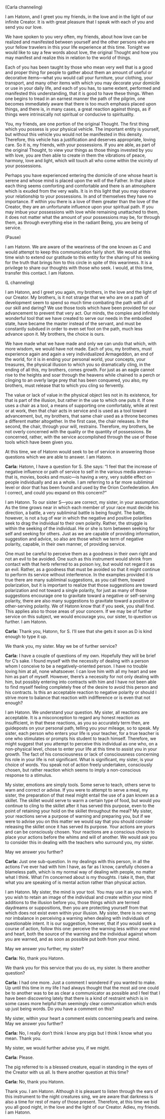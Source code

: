 <p class="channel-type">(Carla channeling)</p>
<p>I am Hatonn, and I greet you my friends, in the love and in the light of our infinite Creator. It is with great pleasure that I speak with each of you and send you our love.</p>
<p>We have spoken to you very often, my friends, about how love can be realized and manifested between yourself and the other persons who are your fellow travelers in this your life experience at this time. Tonight we would like to say a few words about love, the original Thought and how you may manifest and realize this in relation to the world of things.</p>
<p>Each of you has been taught by those who mean very well that is a good and proper thing for people to gather about them an amount of useful or decorative items—what you would call your furniture, your clothing, your transport, and many other items with which you may decorate your domicile or use in your daily life, and each of you has, to same extent, performed and manifested this understanding, that it is good to have these things. When one begins to tread in an earnest manner the path of the pilgrim, one becomes immediately aware that there is too much emphasis placed upon things, and there is, in many cases, a great reaction against things, as if things were intrinsically not spiritual or conducive to spirituality.</p>
<p>You, my friends, are one portion of the original Thought. The first thing which you possess is your physical vehicle. The important entity is yourself, but without this vehicle you would not be manifested in this density. Therefore, this vehicle has a justification and deserves appropriate, loving care. So it is, my friends, with your possessions. If you are able, as part of the original Thought, to view your things as those things invested by you with love, you are then able to create in them the vibrations of peace, harmony, love and light, which will touch all who come within the vicinity of your possessions.</p>
<p>Perhaps you have experienced entering the domicile of one whose heart is serene and whose mind is placed upon the will of the Father. In that place each thing seems comforting and comfortable and there is an atmosphere which is exuded from the very walls. It is in this light that you may observe your relationship to your possessions. In and of themselves they have no importance. If within you there is a love of them greater than the love of the Creator, they are an unfortunate influence upon your spiritual path. If you may imbue your possessions with love while remaining unattached to them, it does not matter what the amount of your possessions may be, for through them, as through everything else in the radiant Being, you are being of service.</p>
<p class="comment">(Pause)</p>
<p>I am Hatonn. We are aware of the weariness of the one known as C and would attempt to keep this communication fairly short. We would at this time wish to extend our gratitude to this entity for the sharing of his seeking for the truth that brings him to this circle in spite of this weariness. It is a privilege to share our thoughts with those who seek. I would, at this time, transfer this contact. I am Hatonn.</p>
<p class="channel-type">(L channeling)</p>
<p>I am Hatonn, and I greet you again, my brothers, in the love and the light of our Creator. My brothers, is it not strange that we who are on a path of development seem to spend so much time combating the path with all of our skill and daring? We use those tools which have been provided for our advancement to prevent that very act. Our minds, the complex and infinitely wonderful tool that we have created to serve our needs in the embodied state, have became the master instead of the servant, and must be constantly subdued in order to even set foot on the path, much less advance upon it. My brothers, the choice is ours.</p>
<p>We have made what we have made and only we can undo that which, with more wisdom, we would have not made. Each of you, my brothers, must experience again and again a very individualized Armageddon, an end of the world, for it is in ending your personal world, your concepts, your treasures, the physical illusion to which you so dramatically cling, in the ending of all this, my brothers, comes growth. For just as an eagle cannot rise to the heights and soar through the heavens while chained to a perch or clinging to an overly large prey that has been conquered, you also, my brothers, must release that to which you cling so fervently.</p>
<p>The value or lack of value in the physical object lies not in its existence, for that is part of the illusion, but rather in the use to which one puts it. If one uses a chair as a tool, a means of supporting one comfortably, while at rest or at work, then that chair acts in service and is used as a tool toward advancement, but, my brothers, that same chair used as a throne becomes a different matter altogether. In the first case, the chair releases. In the second, the chair, through your will, restrains. Therefore, my brothers, be not overly concerned with the quality or the quantity of possessions. Be concerned, rather, with the service accomplished through the use of those tools which have been given you.</p>
<p>At this time, we of Hatonn would seek to be of service in answering those questions which we are able to answer. I am Hatonn.</p>
<p><strong>Carla:</strong> Hatonn, I have a question for S. She says: “I feel that the increase of negative influence or path of service to self in the various media arenas—that is, movies, books and music—is having a very, very subtle effect on people individually and as a whole. I am referring to a far more subliminal level or door that has been found and used by the Orion Confederation. Am I correct, and could you expand on this concern?”</p>
<p>I am Hatonn. To our sister S—you are correct, my sister, in your assumption. As the time grows near in which each member of your race must decide his direction, a battle, a very subliminal battle is being fought. The battle, however, is not a tug of war in which the negative and positive polarities seek to drag the individual to their own polarity. Rather, the struggle is within the seeking of the individual. He or she is torn between seeking for self and seeking for others. Just as we are capable of providing information, suggestion and advice, so also are those which we term of negative polarity, capable, in their own manner, of providing service.</p>
<p>One must be careful to perceive them as a goodness in their own right and not an evil to be avoided. One such as this instrument would shrink from contact with that herb referred to as poison ivy, but would not regard it as an evil. Rather, as a goodness that must be avoided so that it might continue to perform its service without interference. In the examples provided it is true there are many subliminal suggestions, as you call them, toward polarization, but it is important to realize that those suggestions are toward polarization and not toward a single polarity, for just as many of those suggestions encourage one to gravitate toward a negative or self-serving polarity, there are also many suggestions to gravitate toward a positive or other-serving polarity. We of Hatonn know that if you seek, you shall find. This applies also to those areas of your concern. If we may be of further service on this subject, we would encourage you, our sister, to question us further. I am Hatonn.</p>
<p><strong>Carla:</strong> Thank you, Hatonn, for S. I’ll see that she gets it soon as D is kind enough to type it up.</p>
<p>We thank you, my sister. May we be of further service?</p>
<p><strong>Carla:</strong> I have a couple of questions of my own. Hopefully they will be brief for C’s sake. I found myself with the necessity of dealing with a person whom I conceive to be a negatively-oriented person. I have no trouble loving him at all, none whatsoever. I can love him with all my heart and see him as part of myself. However, there’s a necessity for not only dealing with him, but possibly entering into contracts with him and I have not been able to find myself feeling completely free of the desire to avoid this person and his contracts. Is this an acceptable reaction to negative polarity or should I strive more to balance that reaction with indifference or is even that not enough?</p>
<p>I am Hatonn. We understand your question. My sister, all reactions are acceptable. It is a misconception to regard any honest reaction as insufficient, in that these reactions, as you so accurately term then, are guideposts on your personal path, telling you your mileage, so to speak. My sister, each person who enters your life is your teacher, for a true teacher is one who stimulates or prompts his student to teach himself. Therefore, we might suggest that you attempt to perceive this individual as one who, on a non-physical level, chose to enter your life at this time to assist you in your growth. The fact of his consciousness or lack of consciousness concerning his role in your life is not significant. What is significant, my sister, is your choice of words. You speak not of action freely undertaken, consciously chosen, but rather reaction which seems to imply a non-conscious response to a stimulus.</p>
<p>My sister, emotions are simply tools. Some serve to teach, others serve to warn and correct or advise. If you were to attempt to serve a meal, my sister, the preparation of that meal might entail the use of a pan known as a skillet. The skillet would serve to warm a certain type of food, but would you continue to cling to the skillet after it has served this purpose, even to the point of retaining your hold on the skillet throughout the meal? My sister, your reactions serve a purpose of warning and preparing you, but if we were to advise you on this matter we would say that you should consider releasing the skillet once it has served its purpose. Your actions are yours and can be consciously chosen. Your reactions are a conscious choice to place your actions before the whims and will of another. We would ask you to consider this in dealing with the teachers who surround you, my sister.</p>
<p>May we answer you further?</p>
<p><strong>Carla:</strong> Just one sub-question. In my dealings with this person, in all the actions I’ve ever had with him I have, as far as I know, carefully chosen a blameless path, which is my normal way of dealing with people, no matter what I think. What I’m concerned about is my thoughts. I take it, then, that what you are speaking of is mental action rather than physical action.</p>
<p>I am Hatonn. My sister, the mind is your tool. You may use it as you wish. If you wish to retain an image of the individual and create within your mind additions to the illusion before you, those things which are termed daydreams or suppositions, then you are protecting yourself from that which does not exist even within your illusion. My sister, there is no wrong nor imbalance in perceiving a warning when dealing with individuals of questionable intent. It is our suggestion, however, that if you would seek a course of action, follow this one: perceive the warning less within your mind and heart, both the source of the warning and the individual against whom you are warned, and as soon as possible put both from your mind.</p>
<p>May we answer you further, my sister?</p>
<p><strong>Carla:</strong> No, thank you Hatonn.</p>
<p>We thank you for this service that you do us, my sister. Is there another question?</p>
<p><strong>Carla:</strong> I had one more. Just a comment I wondered if you wanted to make. Up until this time in my life I had always thought that the most aid one could be to another was to be as clear a communicator as possible and I feel that I have been discovering lately that there is a kind of restraint which is in some cases more helpful than seemingly clear communication which ends up just being words. Do you have a comment on this?</p>
<p>My sister, within your heart a comment exists concerning pearls and swine. May we answer you further?</p>
<p><strong>Carla:</strong> No, I really don’t think I know any pigs but I think I know what you mean. Thank you.</p>
<p>My sister, we would further advise you, if we might.</p>
<p><strong>Carla:</strong> Please.</p>
<p>The pig referred to is a blessed creature, equal in standing in the eyes of the Creator with us all. Is there another question at this time?</p>
<p><strong>Carla:</strong> No, thank you Hatonn.</p>
<p>Thank you. I am Hatonn. Although it is pleasant to listen through the ears of this instrument to the night creatures sing, we are aware that darkness is also a time for rest of many of those present. Therefore, at this time we bid you all good night, in the love and the light of our Creator. Adieu, my friends. I am Hatonn.</p>